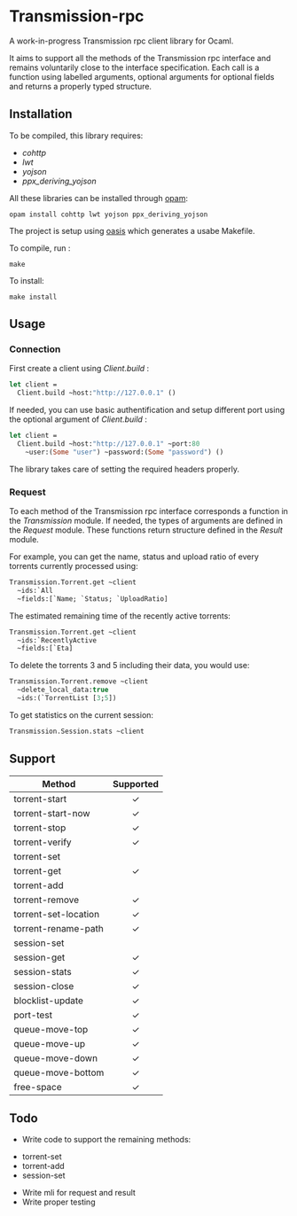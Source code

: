 # Transmission-rpc

A work-in-progress Transmission rpc client library for Ocaml.

It aims to support all the methods of the Transmission rpc interface and remains voluntarily close to the interface specification. 
Each call is a function using labelled arguments, optional arguments for optional fields and returns a properly typed structure.

## Installation

To be compiled, this library requires:
- *cohttp*
- *lwt*
- *yojson*
- *ppx_deriving_yojson*

All these libraries can be installed through [opam](https://opam.ocaml.org/):
```
opam install cohttp lwt yojson ppx_deriving_yojson
```

The project is setup using [oasis](http://oasis.forge.ocamlcore.org/) which
generates a usabe Makefile. 

To compile, run :
```
make
```

To install:
```
make install
```

## Usage

### Connection

First create a client using *Client.build* :
```Ocaml
let client =
  Client.build ~host:"http://127.0.0.1" ()
```

If needed, you can use basic authentification and setup different port using
the optional argument of *Client.build* :
```Ocaml
let client =
  Client.build ~host:"http://127.0.0.1" ~port:80 
    ~user:(Some "user") ~password:(Some "password") ()
```

The library takes care of setting the required headers properly.

### Request

To each method of the Transmission rpc interface corresponds a function in the
*Transmission* module. If needed, the types of arguments are defined in the *Request*
module. These functions return structure defined in the *Result* module.

For example, you can get the name, status and upload ratio of every torrents currently processed using:
```Ocaml
Transmission.Torrent.get ~client 
  ~ids:`All 
  ~fields:[`Name; `Status; `UploadRatio]
```

The estimated remaining time of the recently active torrents:
```Ocaml
Transmission.Torrent.get ~client
  ~ids:`RecentlyActive
  ~fields:[`Eta]
```

To delete the torrents 3 and 5 including their data, you would use:
```Ocaml
Transmission.Torrent.remove ~client 
  ~delete_local_data:true
  ~ids:(`TorrentList [3;5])
```

To get statistics on the current session:
```Ocaml
Transmission.Session.stats ~client
```

## Support

| Method               | Supported   |
| -------------------- | :---------: |
| torrent-start        | ✓           |
| torrent-start-now    | ✓           |
| torrent-stop         | ✓           |
| torrent-verify       | ✓           |
| torrent-set          |             |
| torrent-get          | ✓           |
| torrent-add          |             |
| torrent-remove       | ✓           |
| torrent-set-location | ✓           |
| torrent-rename-path  | ✓           |
| session-set          |             |
| session-get          | ✓           |
| session-stats        | ✓           |
| session-close        | ✓           |
| blocklist-update     | ✓           |
| port-test            | ✓           |
| queue-move-top       | ✓           |
| queue-move-up        | ✓           |
| queue-move-down      | ✓           |
| queue-move-bottom    | ✓           |
| free-space           | ✓           |

## Todo

* Write code to support the remaining methods:
+ torrent-set
+ torrent-add
+ session-set
* Write mli for request and result
* Write proper testing
